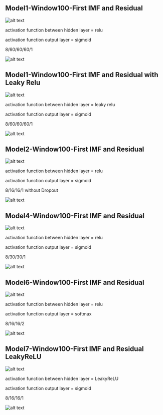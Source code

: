 ## Model1-Window100-First IMF and Residual
![alt text](Model1_w100_IMFResidual.png)

activation function between hidden layer = relu

activation function output layer = sigmoid

8/60/60/60/1

![alt text](Model1_w100_IMFResidual_Result.png)

## Model1-Window100-First IMF and Residual with Leaky Relu
![alt text](Model1_w100_IMFResidual_LRelu.png)

activation function between hidden layer = leaky relu

activation function output layer = sigmoid

8/60/60/60/1


![alt text](Model1_w100_IMFResidual_LRelu_Result.png)

## Model2-Window100-First IMF and Residual
![alt text](Model2_w100_IMFResidual.png)

activation function between hidden layer = relu

activation function output layer = sigmoid

8/16/16/1 without Dropout

![alt text](Model2_w100_IMFResidual_Result.png)

## Model4-Window100-First IMF and Residual
![alt text](Model4_w100_IMFResidual.png)

activation function between hidden layer = relu

activation function output layer = sigmoid

8/30/30/1 

![alt text](Model4_w100_IMFResidual_Result.png)



## Model6-Window100-First IMF and Residual
![alt text](Model6_w100_IMFResidual.png)

activation function between hidden layer = relu

activation function output layer = softmax

8/16/16/2

![alt text](Model6_w100_IMFResidual_Result.png)


## Model7-Window100-First IMF and Residual LeakyReLU
![alt text](Model7_w100_IMFResidual_LRelu.png)

activation function between hidden layer = LeakyReLU

activation function output layer = sigmoid

8/16/16/1

![alt text](Model7_w100_IMFResidual_LRelu_Result.png)


